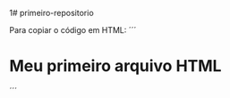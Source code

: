 1# primeiro-repositorio

Para copiar o código em HTML:
´´´
<html>
  <h1>Meu primeiro arquivo HTML</h1>
  <html>
´´´
